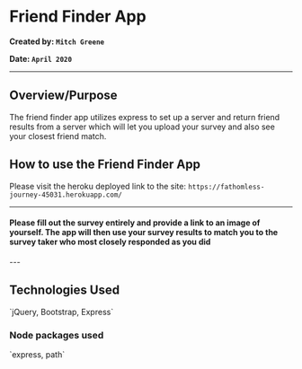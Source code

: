 # Friend Finder App

**Created by: `Mitch Greene`**

**Date: `April 2020`**

---

## <h2>Overview/Purpose</h2>
The friend finder app utilizes express to set up a server and return friend results from a server which will let you upload your survey and also see your closest friend match. 

## <h2>How to use the Friend Finder App</h2>
 Please visit the heroku deployed link to the site:
`https://fathomless-journey-45031.herokuapp.com/`

---

<h4>Please fill out the survey entirely and provide a link to an image of yourself. The app will then use your survey results to match you to the survey taker who most closely responded as you did</h4>
---
<h2>Technologies Used</h2>
`jQuery, Bootstrap, Express`

<h3>Node packages used</h3>
`express, path`
